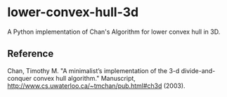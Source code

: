 # lower-convex-hull-3d
A Python implementation of Chan's Algorithm for lower convex hull in 3D. 


## Reference
Chan, Timothy M. "A minimalist’s implementation of the 3-d divide-and-conquer convex hull algorithm." Manuscript, http://www.cs.uwaterloo.ca/~tmchan/pub.html#ch3d (2003).
